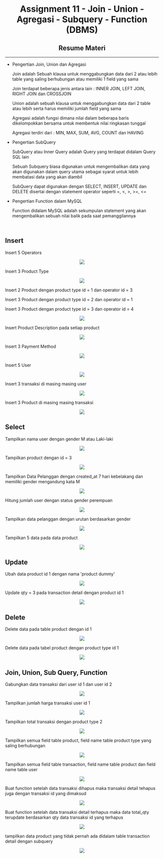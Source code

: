 <h1 align="center">Assignment 11 - Join - Union - Agregasi - Subquery - Function (DBMS)</h1>
<h2 align="center">Resume Materi</h2>
<hr>

<ul>
    <li>Pengertian Join, Union dan Agregasi</li>
        <p>Join adalah Sebuah klausa untuk menggabungkan data dari 2 atau lebih table yang saling berhubungan atau memiliki 1 field yang sama</p>
        <p>Join terdapat beberapa jenis antara lain : INNER JOIN, LEFT JOIN, RIGHT JOIN dan CROSSJOIN</p>
        <p>Union adalah sebuah klausa untuk menggabungkan data dari 2 table atau lebih serta harus memiliki jumlah field yang sama</p>
        <p>Agregasi adalah fungsi dimana nilai dalam beberapa baris dikelompokkan bersama untuk membentuk nilai ringkasan tunggal</p>
        <p>Agregasi terdiri dari : MIN, MAX, SUM, AVG, COUNT dan HAVING</p>
    <li>Pengertian SubQuery</li>
        <p>SubQuery atau Inner Query adalah Query yang terdapat didalam Query SQL lain</p>
        <p>Sebuah Subquery biasa digunakan untuk mengembalikan data yang akan digunakan dalam query utama sebagai syarat untuk lebih membatasi data yang akan diambil</p>
        <p>SubQuery dapat digunakan dengan SELECT, INSERT, UPDATE dan DELETE disertai dengan statement operator seperti =, <, >, >=, <=</p>
    <li>Pengertian Function dalam MySQL</li>
        <p>Function didalam MySQL adalah sekumpulan statement yang akan mengembalikan sebuah nilai balik pada saat pemanggilannya</p>
</ul>
<br>

<h2>Insert</h2>
<p>Insert 5 Operators</p>
<p align="center">
    <img src="screenshots/problem_1.png">
</p>
<p>Insert 3 Product Type</p>
<p align="center">
    <img src="screenshots/problem_2.png">
</p>
<p>Insert 2 Product dengan product type id = 1 dan operator id = 3</p>
<p>Insert 3 Product dengan product type id = 2 dan operator id = 1</p>
<p>Insert 3 Product dengan product type id = 3 dan operator id = 4</p>
<p align="center">
    <img src="screenshots/problem_3.png">
</p>
<p>Insert Product Description pada setiap product</p>
<p align="center">
    <img src="screenshots/problem_4.png">
</p>
<p>Insert 3 Payment Method</p>
<p align="center">
    <img src="screenshots/problem_5.png">
</p>
<p>Insert 5 User</p>
<p align="center">
    <img src="screenshots/problem_6.png">
</p>
<p>Insert 3 transaksi di masing masing user</p>
<p align="center">
    <img src="screenshots/problem_7.png">
</p>
<p>Insert 3 Product di masing masing transaksi</p>
<p align="center">
    <img src="screenshots/problem_8.png">
</p>

<h2>Select</h2>
<p>Tampilkan nama user dengan gender M atau Laki-laki</p>
<p align="center">
    <img src="screenshots/problem_9.png">
</p>
<p>Tampilkan product dengan id = 3</p>
<p align="center">
    <img src="screenshots/problem_10.png">
</p>
<p>Tampilkan Data Pelanggan dengan created_at 7 hari kebelakang dan memiliki gender mengandung kata M</p>
<p align="center">
    <img src="screenshots/problem_11.png">
</p>
<p>Hitung jumlah user dengan status gender perempuan</p>
<p align="center">
    <img src="screenshots/problem_12.png">
</p>
<p>Tampilkan data pelanggan dengan urutan berdasarkan gender</p>
<p align="center">
    <img src="screenshots/problem_13.png">
</p>
<p>Tampilkan 5 data pada data product</p>
<p align="center">
    <img src="screenshots/problem_14.png">
</p>
<h2>Update</h2>
<p>Ubah data product id 1 dengan nama 'product dummy'</p>
<p align="center">
    <img src="screenshots/problem_15.png">
</p>
<p>Update qty = 3 pada transaction detail dengan product id 1</p>
<p align="center">
    <img src="screenshots/problem_16.png">
</p>
<h2>Delete</h2>
<p>Delete data pada table product dengan id 1</p>
<p align="center">
    <img src="screenshots/problem_17.png">
</p>
<p>Delete data pada tabel product dengan product type id 1</p>
<p align="center">
    <img src="screenshots/problem_18.png">
</p>
<h2>Join, Union, Sub Query, Function</h2>
<p>Gabungkan data transaksi dari user id 1 dan user id 2</p>
<p align="center">
    <img src="screenshots/problem_19.png">
</p>
<p>Tampilkan jumlah harga transaksi user id 1</p>
<p align="center">
    <img src="screenshots/problem_20.png">
</p>
<p>Tampilkan total transaksi dengan product type 2</p>
<p align="center">
    <img src="screenshots/problem_21.png">
</p>
<p>Tampilkan semua field table product, field name table product type yang saling berhubungan</p>
<p align="center">
    <img src="screenshots/problem_22.png">
</p>
<p>Tampilkan semua field table transaction, field name table product dan field name table user</p>
<p align="center">
    <img src="screenshots/problem_23.png">
</p>
<p>Buat function setelah data transaksi dihapus maka transaksi detail tehapus juga dengan transaksi id yang dimaksud</p>
<p align="center">
    <img src="screenshots/problem_24.png">
</p>
<p>Buat function setelah data transaksi detail terhapus maka data total_qty terupdate berdasarkan qty data transaksi id yang terhapus</p>
<p align="center">
    <img src="screenshots/problem_25.png">
</p>
<p>tampilkan data product yang tidak pernah ada didalam table transaction detail dengan subquery</p>
<p align="center">
    <img src="screenshots/problem_26.png">
</p>

